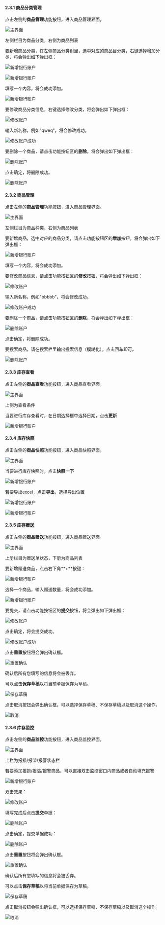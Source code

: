 #### 2.3.1 商品分类管理

点击左侧的**商品管理**功能按钮，进入商品管理界面。

![主界面](/img/商品管理/商品主界面.png)

左侧栏目为商品分类，右侧为商品列表

要新增商品分类，在左侧商品分类树里，选中对应的商品目分类，右键选择增加分类，将会弹出如下弹出框：

![新增银行账户](/img/商品管理/增加商品分类.png)



![新增银行账户](/img/商品管理/增加商品分类1.png)

填写一个内容，将会成功添加。

![新增银行账户](/img/商品管理/分类成功.png)

要修改商品分类信息，右键选择修改分类，将会弹出如下弹出框：

![修改账户](/img/商品管理/修改分类.png)

输入新名称，例如"qweq"，将会修改成功。

![修改账户成功](/img/商品管理/商品修改成功.png)

要删除一个商品，请点击功能按钮区的**删除**，将会弹出如下弹出框：

![删除账户](/img/商品管理/删除分类.png)

点击确定，将删除成功。

![删除账户](/img/商品管理/删除成功.png)





#### 2.3.2 商品管理

点击左侧的**商品管理**功能按钮，进入商品管理界面。

![主界面](/img/商品管理/商品主界面.png)

左侧栏目为商品种类，右侧为商品列表

要新增商品，选中对应的商品分类，请点击功能按钮区的**增加**按钮，将会弹出如下弹出框：

![新增银行账户](/img/商品管理/增加商品.png)

填写一个内容，将会成功添加。

要修改商品信息，请点击功能按钮区的**修改**按钮，将会弹出如下弹出框：

![修改账户](/img/商品管理/修改商品.png)

输入新名称，例如"bbbbb"，将会修改成功。

![修改账户成功](/img/商品管理/商品修改成功.png)

要删除一个商品，请点击功能按钮区的**删除**，将会弹出如下弹出框：

![删除账户](/img/商品管理/删除商品.png)

点击确定，将删除成功。

要搜索商品，请在搜索栏里输出搜索信息（模糊化），点击回车即可。

![删除账户](/img/商品管理/搜索商品.png)





#### 2.3.3 库存查看

点击左侧的**商品查看**功能按钮，进入商品查看界面。

![主界面](/img/库存查看/主界面.png)

上侧为查看条件

当要进行库存查看时，在日期选择框中选择日期，点击**更新**



![新增银行账户](/img/库存查看/库存查看成功.png)

#### 2.3.4 库存快照

点击左侧的**商品快照**功能按钮，进入商品快照界面。

![主界面](/img/库存快照/主界面.png)

当要进行库存快照时，点击**快照一下**



![新增银行账户](/img/库存快照/成功.png)

若要导出excel，点击**导出**，选择导出位置

![新增银行账户](/img/库存快照/选择.png)

![新增银行账户](/img/库存快照/导出.png)



#### 2.3.5 库存赠送

点击左侧的**商品赠送**功能按钮，进入商品赠送界面。

![主界面](/img/库存赠送/主界面.png)

上册栏目为赠送单状态，下册为商品列表

要新增赠送商品，点击右下角**+**按键：

![新增银行账户](/img/库存赠送/选择.png)

选择一个商品，输入赠送数量，将会成功添加。

![新增银行账户](/img/库存赠送/数量.png)

要提交，请点击功能按钮区的**提交**按钮，将会弹出如下弹出框：

![修改账户](/img/库存赠送/提交.png)

点击确定，将会提交成功。

![修改账户成功](/img/库存赠送/成功.png)

点击**重置**按钮将会弹出确认框。

![重置确认](/img/收款单/重置确认.png)

确认后所有您填写的信息将会被丢弃。

可以点击**保存草稿**以将当前单据保存为草稿。

![保存草稿](/img/库存赠送/草稿.png)

点击取消按钮会弹出确认框，可以选择保存草稿、不保存草稿以及取消这个操作。

![取消](/img/收款单/取消.png)

#### 





#### 2.3.6 库存监控

点击左侧的**商品监控**功能按钮，进入商品监控界面。

![主界面](/img/库存监控/主界面.png)

上栏为报损/报溢/报警状态栏

若要添加报损/报溢/报警商品，可以直接双击监控窗口内商品或者自动填充报警

![新增银行账户](/img/库存监控/自动.png)

双击效果：

![修改账户](/img/库存监控/双击.png)

填写完成后点击**提交**单据：

![删除账户](/img/库存监控/提交.png)

点击确定，提交单据成功：

![删除账户](/img/库存监控/陈功.png)

点击**重置**按钮将会弹出确认框。

![重置确认](/img/收款单/重置确认.png)

确认后所有您填写的信息将会被丢弃。

可以点击**保存草稿**以将当前单据保存为草稿。

![保存草稿](/img/库存监控/草稿.png)

点击取消按钮会弹出确认框，可以选择保存草稿、不保存草稿以及取消这个操作。

![取消](/img/收款单/取消.png)

#### 



